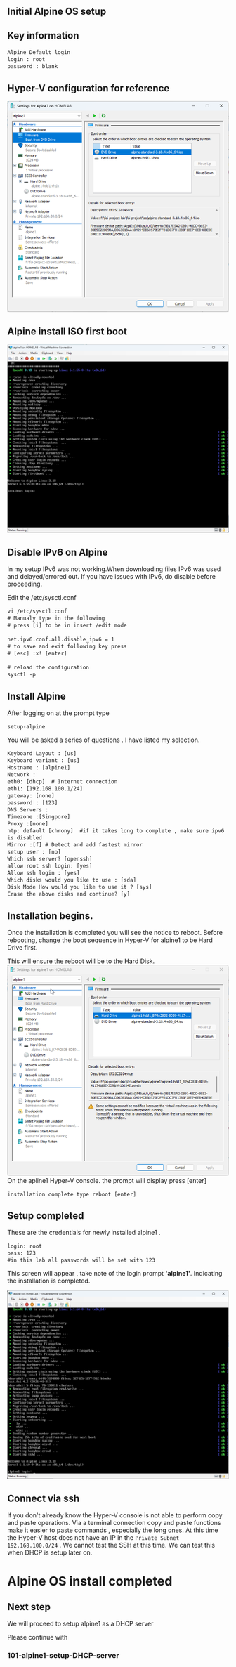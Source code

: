 ## Initial Alpine OS setup

## Key information
```
Alpine Default login
login : root
password : blank
```
## Hyper-V configuration for reference
![alt text](./../screenshots/Alpine1-screenshots/Hyper-V-alpine1-config-overview.png)


## Alpine install ISO first boot
![alt text](./../screenshots/Alpine1-screenshots/Alpine-boot-from-alpine-install-iso.png)


## Disable IPv6 on Alpine 
In my setup IPv6 was not working.When downloading files IPv6 was used and delayed/errored out.
If you have issues with IPv6, do disable before proceeding. 

 Edit the /etc/sysctl.conf

```
vi /etc/sysctl.conf
# Manualy type in the following
# press [i] to be in insert /edit mode

net.ipv6.conf.all.disable_ipv6 = 1
# to save and exit following key press
# [esc] :x! [enter]

# reload the configuration
sysctl -p
```

## Install Alpine 
After logging on at the prompt type 
``` 
setup-alpine
```
You will be asked a series of questions . I have listed my selection.
```
Keyboard Layout : [us]
Keyboard variant : [us]
Hostname : [alpine1]
Network :
eth0: [dhcp]  # Internet connection
eth1: [192.168.100.1/24]
gateway: [none]
password : [123]
DNS Servers :
Timezone :[Singpore]
Proxy :[none]
ntp: default [chrony]  #if it takes long to complete , make sure ipv6 is disabled
Mirror :[f] # Detect and add fastest mirror
setup user : [no]
Which ssh server? [openssh]
allow root ssh login: [yes]
Allow ssh login : [yes]
Which disks would you like to use : [sda]
Disk Mode How would you like to use it ? [sys]
Erase the above disks and continue? [y]
```

## Installation begins.
Once the installation is completed you will see the notice to reboot.
Before rebooting, change the boot sequence in Hyper-V for alpine1 to be Hard Drive first.

This will ensure the reboot will be to the Hard Disk.
![alt text](./../screenshots/Alpine1-screenshots/Hyper-V-alpine2-boot-sequence-change-after-alpine-setup-completed.png)
On the apline1 Hyper-V console.
the prompt will display press [enter]
```
installation complete type reboot [enter]
```

## Setup completed 


These are the credentials for newly installed alpine1 . 
```
login: root
pass: 123
#in this lab all passwords will be set with 123
```
This screen will appear , take note of the login prompt **'alpine1'**. Indicating the installation is completed.

![alt text](./../screenshots/Alpine1-screenshots/vmconnect_odjAAmfYDN.png)
## Connect via ssh
If you don't already know the Hyper-V console is not able to perform copy and paste operations. Via a terminal connection copy and paste functions make it easier to paste commands , especially the long ones.
At this time the Hyper-V host does not have an IP in the `Private Subnet 192.168.100.0/24` . We cannot test the SSH at this time.
We can test this when DHCP is setup later on.



# Alpine OS install completed 


## Next step

We will proceed to setup alpine1 as a DHCP server 

Please continue with 

### 101-alpine1-setup-DHCP-server
